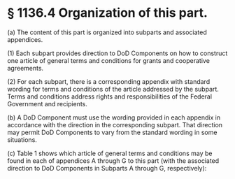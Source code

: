 # § 1136.4   Organization of this part.

(a) The content of this part is organized into subparts and associated appendices.


(1) Each subpart provides direction to DoD Components on how to construct one article of general terms and conditions for grants and cooperative agreements.


(2) For each subpart, there is a corresponding appendix with standard wording for terms and conditions of the article addressed by the subpart. Terms and conditions address rights and responsibilities of the Federal Government and recipients.


(b) A DoD Component must use the wording provided in each appendix in accordance with the direction in the corresponding subpart. That direction may permit DoD Components to vary from the standard wording in some situations.


(c) Table 1 shows which article of general terms and conditions may be found in each of appendices A through G to this part (with the associated direction to DoD Components in Subparts A through G, respectively):


